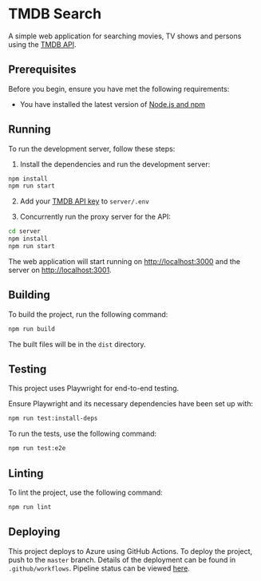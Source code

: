 # TMDB Search

A simple web application for searching movies, TV shows and persons using the [TMDB API](https://www.themoviedb.org/documentation/api).

## Prerequisites

Before you begin, ensure you have met the following requirements:

- You have installed the latest version of [Node.js and npm](https://nodejs.org/en/download/)

## Running

To run the development server, follow these steps:

1. Install the dependencies and run the development server:

```bash
npm install
npm run start
```

2. Add your [TMDB API key](https://developer.themoviedb.org/reference/intro/getting-started) to `server/.env`

3. Concurrently run the proxy server for the API:

```bash
cd server
npm install
npm run start
```

The web application will start running on [http://localhost:3000](http://localhost:3000) and the server on [http://localhost:3001](http://localhost:3001).

## Building

To build the project, run the following command:

```bash
npm run build
```

The built files will be in the `dist` directory.

## Testing

This project uses Playwright for end-to-end testing.

Ensure Playwright and its necessary dependencies have been set up with:

```bash
npm run test:install-deps
```

To run the tests, use the following command:

```bash
npm run test:e2e
```

## Linting

To lint the project, use the following command:

```bash
npm run lint
```

## Deploying

This project deploys to Azure using GitHub Actions. To deploy the project, push to the `master` branch. Details of the deployment can be found in `.github/workflows`. Pipeline status can be viewed [here](https://github.com/Dacrol/tmdb-search/actions).
